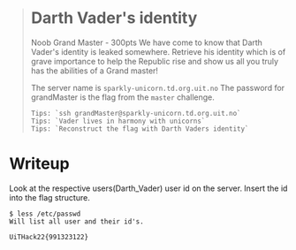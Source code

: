 ># Darth Vader's identity
>Noob Grand Master - 300pts
>We have come to know that Darth Vader's identity is leaked somewhere.
>Retrieve his identity which is of grave importance to help the Republic rise and show us all you truly has the abilities of a Grand master!
>
>
>
>
>The server name is `sparkly-unicorn.td.org.uit.no` The password for grandMaster is the flag from the `master` challenge.
>
>
>```
>Tips: `ssh grandMaster@sparkly-unicorn.td.org.uit.no`
>Tips: `Vader lives in harmony with unicorns`
>Tips: `Reconstruct the flag with Darth Vaders identity`
>```




# Writeup
Look at the respective users(Darth_Vader) user id on the server. Insert the id into the flag structure.
```
$ less /etc/passwd
Will list all user and their id's.
```

`
UiTHack22{991323122}
`